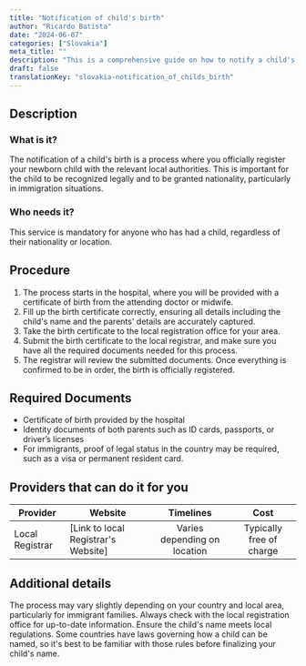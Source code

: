 ```yaml
---
title: "Notification of child's birth"
author: "Ricardo Batista"
date: "2024-06-07"
categories: ["Slovakia"]
meta_title: ""
description: "This is a comprehensive guide on how to notify a child's birth, with helpful details for both Slovakian locals and immigrants."
draft: false
translationKey: "slovakia-notification_of_childs_birth"
---
```


## Description
### What is it?
The notification of a child's birth is a process where you officially register your newborn child with the relevant local authorities. This is important for the child to be recognized legally and to be granted nationality, particularly in immigration situations.

### Who needs it?
This service is mandatory for anyone who has had a child, regardless of their nationality or location.

## Procedure
1. The process starts in the hospital, where you will be provided with a certificate of birth from the attending doctor or midwife.
2. Fill up the birth certificate correctly, ensuring all details including the child's name and the parents' details are accurately captured.
3. Take the birth certificate to the local registration office for your area.
4. Submit the birth certificate to the local registrar, and make sure you have all the required documents needed for this process.
5. The registrar will review the submitted documents. Once everything is confirmed to be in order, the birth is officially registered. 

## Required Documents
- Certificate of birth provided by the hospital
- Identity documents of both parents such as ID cards, passports, or driver’s licenses
- For immigrants, proof of legal status in the country may be required, such as a visa or permanent resident card.

## Providers that can do it for you

| Provider        |     Website     |     Timelines    |       Cost      |
| --------------- | --------------- |  :-------------: | :-------------: |
| Local Registrar |  [Link to local Registrar's Website] |      Varies depending on location |    Typically free of charge |

## Additional details
The process may vary slightly depending on your country and local area, particularly for immigrant families. Always check with the local registration office for up-to-date information. Ensure the child's name meets local regulations. Some countries have laws governing how a child can be named, so it's best to be familiar with those rules before finalizing your child's name.